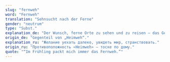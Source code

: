 ```yaml
---
slug: "fernweh"
word: "Fernweh"
translation: "Sehnsucht nach der Ferne"
gender: "neutrum"
type: "Subst."
explanation_de: "Der Wunsch, ferne Orte zu sehen und zu reisen – das Gegenteil von Heimweh."
origin_de: "Gegenteil von „Heimweh“."
explanation_ru: "Желание уехать далеко, увидеть мир, странствовать."
origin_ru: "Противоположность «Heimweh» — тоске по дому."
quote: "“Im Frühling packt mich immer das Fernweh.”"
---
```

